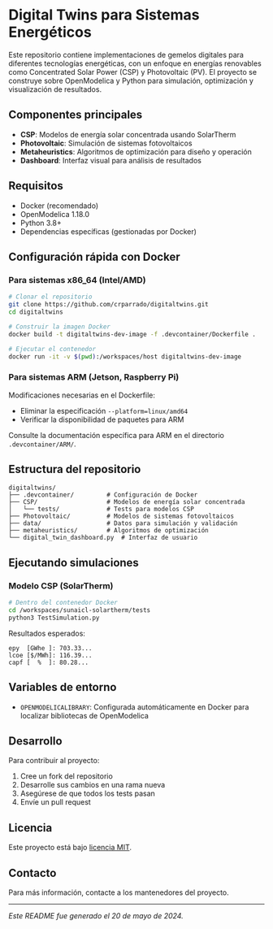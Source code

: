 # Digital Twins para Sistemas Energéticos

Este repositorio contiene implementaciones de gemelos digitales para diferentes tecnologías energéticas, con un enfoque en energías renovables como Concentrated Solar Power (CSP) y Photovoltaic (PV). El proyecto se construye sobre OpenModelica y Python para simulación, optimización y visualización de resultados.

## Componentes principales

- **CSP**: Modelos de energía solar concentrada usando SolarTherm
- **Photovoltaic**: Simulación de sistemas fotovoltaicos
- **Metaheuristics**: Algoritmos de optimización para diseño y operación
- **Dashboard**: Interfaz visual para análisis de resultados

## Requisitos

- Docker (recomendado)
- OpenModelica 1.18.0
- Python 3.8+
- Dependencias específicas (gestionadas por Docker)

## Configuración rápida con Docker

### Para sistemas x86_64 (Intel/AMD)

```bash
# Clonar el repositorio
git clone https://github.com/crparrado/digitaltwins.git
cd digitaltwins

# Construir la imagen Docker
docker build -t digitaltwins-dev-image -f .devcontainer/Dockerfile .

# Ejecutar el contenedor
docker run -it -v $(pwd):/workspaces/host digitaltwins-dev-image
```

### Para sistemas ARM (Jetson, Raspberry Pi)

Modificaciones necesarias en el Dockerfile:
- Eliminar la especificación `--platform=linux/amd64`
- Verificar la disponibilidad de paquetes para ARM

Consulte la documentación específica para ARM en el directorio `.devcontainer/ARM/`.

## Estructura del repositorio

```
digitaltwins/
├── .devcontainer/         # Configuración de Docker
├── CSP/                   # Modelos de energía solar concentrada
│   └── tests/             # Tests para modelos CSP
├── Photovoltaic/          # Modelos de sistemas fotovoltaicos
├── data/                  # Datos para simulación y validación
├── metaheuristics/        # Algoritmos de optimización
└── digital_twin_dashboard.py  # Interfaz de usuario
```

## Ejecutando simulaciones

### Modelo CSP (SolarTherm)

```bash
# Dentro del contenedor Docker
cd /workspaces/sunaicl-solartherm/tests
python3 TestSimulation.py
```

Resultados esperados:
```
epy  [GWhe ]: 703.33...
lcoe [$/MWh]: 116.39...
capf [  %  ]: 80.28...
```

## Variables de entorno

- `OPENMODELICALIBRARY`: Configurada automáticamente en Docker para localizar bibliotecas de OpenModelica

## Desarrollo

Para contribuir al proyecto:

1. Cree un fork del repositorio
2. Desarrolle sus cambios en una rama nueva
3. Asegúrese de que todos los tests pasan
4. Envíe un pull request

## Licencia

Este proyecto está bajo [licencia MIT](LICENSE).

## Contacto

Para más información, contacte a los mantenedores del proyecto.

---

*Este README fue generado el 20 de mayo de 2024.*

